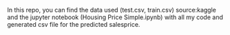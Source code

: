 In this repo, you can find the data used (test.csv, train.csv) source:kaggle and the jupyter notebook (Housing Price Simple.ipynb) with all my code and generated csv file for the predicted salesprice.
